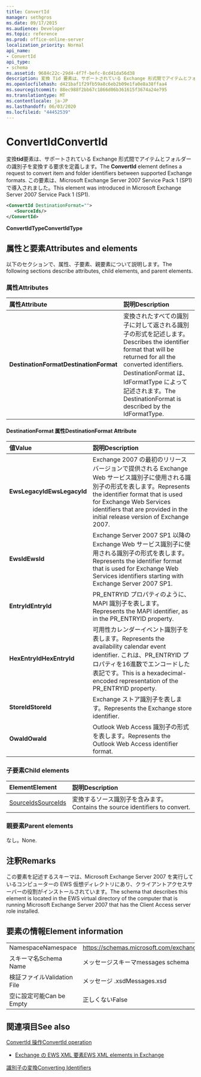 ```yaml
---
title: ConvertId
manager: sethgros
ms.date: 09/17/2015
ms.audience: Developer
ms.topic: reference
ms.prod: office-online-server
localization_priority: Normal
api_name:
- ConvertId
api_type:
- schema
ms.assetid: 9684c22c-29d4-4f7f-befc-8cd41da56d38
description: 変換 Tid 要素は、サポートされている Exchange 形式間でアイテムとフォルダーの識別子を変換する要求を定義します。 この要素は、Microsoft Exchange Server 2007 Service Pack 1 (SP1) で導入されました。
ms.openlocfilehash: d421baf1f29fb59a8c6eb2b09e1fa0e8a38ffaa4
ms.sourcegitcommit: 88ec988f2bb67c1866d06b361615f3674a24e795
ms.translationtype: MT
ms.contentlocale: ja-JP
ms.lasthandoff: 06/03/2020
ms.locfileid: "44452539"
---
```

# <a name="convertid"></a><span data-ttu-id="fb92c-104">ConvertId</span><span class="sxs-lookup"><span data-stu-id="fb92c-104">ConvertId</span></span>

<span data-ttu-id="fb92c-105">変換**tid**要素は、サポートされている Exchange 形式間でアイテムとフォルダーの識別子を変換する要求を定義します。</span><span class="sxs-lookup"><span data-stu-id="fb92c-105">The **ConvertId** element defines a request to convert item and folder identifiers between supported Exchange formats.</span></span> <span data-ttu-id="fb92c-106">この要素は、Microsoft Exchange Server 2007 Service Pack 1 (SP1) で導入されました。</span><span class="sxs-lookup"><span data-stu-id="fb92c-106">This element was introduced in Microsoft Exchange Server 2007 Service Pack 1 (SP1).</span></span> 
  
```xml
<ConvertId DestinationFormat="">
   <SourceIds/>
</ConvertId>
```

 <span data-ttu-id="fb92c-107">**ConvertIdType**</span><span class="sxs-lookup"><span data-stu-id="fb92c-107">**ConvertIdType**</span></span>
## <a name="attributes-and-elements"></a><span data-ttu-id="fb92c-108">属性と要素</span><span class="sxs-lookup"><span data-stu-id="fb92c-108">Attributes and elements</span></span>

<span data-ttu-id="fb92c-109">以下のセクションで、属性、子要素、親要素について説明します。</span><span class="sxs-lookup"><span data-stu-id="fb92c-109">The following sections describe attributes, child elements, and parent elements.</span></span>
  
### <a name="attributes"></a><span data-ttu-id="fb92c-110">属性</span><span class="sxs-lookup"><span data-stu-id="fb92c-110">Attributes</span></span>

|<span data-ttu-id="fb92c-111">**属性**</span><span class="sxs-lookup"><span data-stu-id="fb92c-111">**Attribute**</span></span>|<span data-ttu-id="fb92c-112">**説明**</span><span class="sxs-lookup"><span data-stu-id="fb92c-112">**Description**</span></span>|
|:-----|:-----|
|<span data-ttu-id="fb92c-113">**DestinationFormat**</span><span class="sxs-lookup"><span data-stu-id="fb92c-113">**DestinationFormat**</span></span> <br/> |<span data-ttu-id="fb92c-114">変換されたすべての識別子に対して返される識別子の形式を記述します。</span><span class="sxs-lookup"><span data-stu-id="fb92c-114">Describes the identifier format that will be returned for all the converted identifiers.</span></span> <span data-ttu-id="fb92c-115">DestinationFormat は、IdFormatType によって記述されます。</span><span class="sxs-lookup"><span data-stu-id="fb92c-115">The DestinationFormat is described by the IdFormatType.</span></span>  <br/> |
   
#### <a name="destinationformat-attribute"></a><span data-ttu-id="fb92c-116">DestinationFormat 属性</span><span class="sxs-lookup"><span data-stu-id="fb92c-116">DestinationFormat Attribute</span></span>

|<span data-ttu-id="fb92c-117">**値**</span><span class="sxs-lookup"><span data-stu-id="fb92c-117">**Value**</span></span>|<span data-ttu-id="fb92c-118">**説明**</span><span class="sxs-lookup"><span data-stu-id="fb92c-118">**Description**</span></span>|
|:-----|:-----|
|<span data-ttu-id="fb92c-119">**EwsLegacyId**</span><span class="sxs-lookup"><span data-stu-id="fb92c-119">**EwsLegacyId**</span></span> <br/> |<span data-ttu-id="fb92c-120">Exchange 2007 の最初のリリースバージョンで提供される Exchange Web サービス識別子に使用される識別子の形式を表します。</span><span class="sxs-lookup"><span data-stu-id="fb92c-120">Represents the identifier format that is used for Exchange Web Services identifiers that are provided in the initial release version of Exchange 2007.</span></span>  <br/> |
|<span data-ttu-id="fb92c-121">**EwsId**</span><span class="sxs-lookup"><span data-stu-id="fb92c-121">**EwsId**</span></span> <br/> |<span data-ttu-id="fb92c-122">Exchange Server 2007 SP1 以降の Exchange Web サービス識別子に使用される識別子の形式を表します。</span><span class="sxs-lookup"><span data-stu-id="fb92c-122">Represents the identifier format that is used for Exchange Web Services identifiers starting with Exchange Server 2007 SP1.</span></span>  <br/> |
|<span data-ttu-id="fb92c-123">**EntryId**</span><span class="sxs-lookup"><span data-stu-id="fb92c-123">**EntryId**</span></span> <br/> |<span data-ttu-id="fb92c-124">PR_ENTRYID プロパティのように、MAPI 識別子を表します。</span><span class="sxs-lookup"><span data-stu-id="fb92c-124">Represents the MAPI identifier, as in the PR_ENTRYID property.</span></span>  <br/> |
|<span data-ttu-id="fb92c-125">**HexEntryId**</span><span class="sxs-lookup"><span data-stu-id="fb92c-125">**HexEntryId**</span></span> <br/> |<span data-ttu-id="fb92c-126">可用性カレンダーイベント識別子を表します。</span><span class="sxs-lookup"><span data-stu-id="fb92c-126">Represents the availability calendar event identifier.</span></span> <span data-ttu-id="fb92c-127">これは、PR_ENTRYID プロパティを16進数でエンコードした表記です。</span><span class="sxs-lookup"><span data-stu-id="fb92c-127">This is a hexadecimal-encoded representation of the PR_ENTRYID property.</span></span>  <br/> |
|<span data-ttu-id="fb92c-128">**StoreId**</span><span class="sxs-lookup"><span data-stu-id="fb92c-128">**StoreId**</span></span> <br/> |<span data-ttu-id="fb92c-129">Exchange ストア識別子を表します。</span><span class="sxs-lookup"><span data-stu-id="fb92c-129">Represents the Exchange store identifier.</span></span>  <br/> |
|<span data-ttu-id="fb92c-130">**OwaId**</span><span class="sxs-lookup"><span data-stu-id="fb92c-130">**OwaId**</span></span> <br/> |<span data-ttu-id="fb92c-131">Outlook Web Access 識別子の形式を表します。</span><span class="sxs-lookup"><span data-stu-id="fb92c-131">Represents the Outlook Web Access identifier format.</span></span>  <br/> |
   
### <a name="child-elements"></a><span data-ttu-id="fb92c-132">子要素</span><span class="sxs-lookup"><span data-stu-id="fb92c-132">Child elements</span></span>

|<span data-ttu-id="fb92c-133">**Element**</span><span class="sxs-lookup"><span data-stu-id="fb92c-133">**Element**</span></span>|<span data-ttu-id="fb92c-134">**説明**</span><span class="sxs-lookup"><span data-stu-id="fb92c-134">**Description**</span></span>|
|:-----|:-----|
|[<span data-ttu-id="fb92c-135">SourceIds</span><span class="sxs-lookup"><span data-stu-id="fb92c-135">SourceIds</span></span>](sourceids.md) <br/> |<span data-ttu-id="fb92c-136">変換するソース識別子を含みます。</span><span class="sxs-lookup"><span data-stu-id="fb92c-136">Contains the source identifiers to convert.</span></span>  <br/> |
   
### <a name="parent-elements"></a><span data-ttu-id="fb92c-137">親要素</span><span class="sxs-lookup"><span data-stu-id="fb92c-137">Parent elements</span></span>

<span data-ttu-id="fb92c-138">なし。</span><span class="sxs-lookup"><span data-stu-id="fb92c-138">None.</span></span>
  
## <a name="remarks"></a><span data-ttu-id="fb92c-139">注釈</span><span class="sxs-lookup"><span data-stu-id="fb92c-139">Remarks</span></span>

<span data-ttu-id="fb92c-140">この要素を記述するスキーマは、Microsoft Exchange Server 2007 を実行しているコンピューターの EWS 仮想ディレクトリにあり、クライアントアクセスサーバーの役割がインストールされています。</span><span class="sxs-lookup"><span data-stu-id="fb92c-140">The schema that describes this element is located in the EWS virtual directory of the computer that is running Microsoft Exchange Server 2007 that has the Client Access server role installed.</span></span>
  
## <a name="element-information"></a><span data-ttu-id="fb92c-141">要素の情報</span><span class="sxs-lookup"><span data-stu-id="fb92c-141">Element information</span></span>

|||
|:-----|:-----|
|<span data-ttu-id="fb92c-142">Namespace</span><span class="sxs-lookup"><span data-stu-id="fb92c-142">Namespace</span></span>  <br/> |https://schemas.microsoft.com/exchange/services/2006/messages  <br/> |
|<span data-ttu-id="fb92c-143">スキーマ名</span><span class="sxs-lookup"><span data-stu-id="fb92c-143">Schema Name</span></span>  <br/> |<span data-ttu-id="fb92c-144">メッセージスキーマ</span><span class="sxs-lookup"><span data-stu-id="fb92c-144">messages schema</span></span>  <br/> |
|<span data-ttu-id="fb92c-145">検証ファイル</span><span class="sxs-lookup"><span data-stu-id="fb92c-145">Validation File</span></span>  <br/> |<span data-ttu-id="fb92c-146">メッセージ .xsd</span><span class="sxs-lookup"><span data-stu-id="fb92c-146">Messages.xsd</span></span>  <br/> |
|<span data-ttu-id="fb92c-147">空に設定可能</span><span class="sxs-lookup"><span data-stu-id="fb92c-147">Can be Empty</span></span>  <br/> |<span data-ttu-id="fb92c-148">正しくない</span><span class="sxs-lookup"><span data-stu-id="fb92c-148">False</span></span>  <br/> |
   
## <a name="see-also"></a><span data-ttu-id="fb92c-149">関連項目</span><span class="sxs-lookup"><span data-stu-id="fb92c-149">See also</span></span>



[<span data-ttu-id="fb92c-150">ConvertId 操作</span><span class="sxs-lookup"><span data-stu-id="fb92c-150">ConvertId operation</span></span>](convertid-operation.md)


- [<span data-ttu-id="fb92c-151">Exchange の EWS XML 要素</span><span class="sxs-lookup"><span data-stu-id="fb92c-151">EWS XML elements in Exchange</span></span>](ews-xml-elements-in-exchange.md)


[<span data-ttu-id="fb92c-152">識別子の変換</span><span class="sxs-lookup"><span data-stu-id="fb92c-152">Converting Identifiers</span></span>](https://msdn.microsoft.com/library/a5391746-b6ef-4f48-8fc8-8255258651aa%28Office.15%29.aspx)

